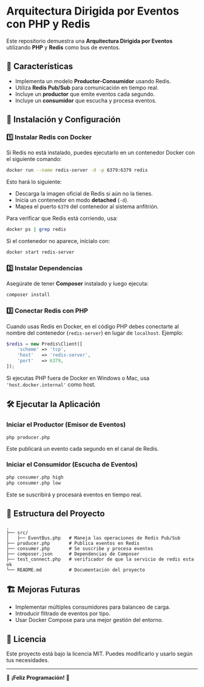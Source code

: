 # Arquitectura Dirigida por Eventos con PHP y Redis

Este repositorio demuestra una **Arquitectura Dirigida por Eventos** utilizando **PHP** y **Redis** como bus de eventos.

## 📌 Características
- Implementa un modelo **Productor-Consumidor** usando Redis.
- Utiliza **Redis Pub/Sub** para comunicación en tiempo real.
- Incluye un **productor** que emite eventos cada segundo.
- Incluye un **consumidor** que escucha y procesa eventos.

## 🚀 Instalación y Configuración

### 1️⃣ Instalar Redis con Docker
Si Redis no está instalado, puedes ejecutarlo en un contenedor Docker con el siguiente comando:
```sh
docker run --name redis-server -d -p 6379:6379 redis
```
Esto hará lo siguiente:
- Descarga la imagen oficial de Redis si aún no la tienes.
- Inicia un contenedor en modo **detached** (`-d`).
- Mapea el puerto `6379` del contenedor al sistema anfitrión.

Para verificar que Redis está corriendo, usa:
```sh
docker ps | grep redis
```
Si el contenedor no aparece, inícialo con:
```sh
docker start redis-server
```

### 2️⃣ Instalar Dependencias
Asegúrate de tener **Composer** instalado y luego ejecuta:
```sh
composer install
```

### 3️⃣ Conectar Redis con PHP
Cuando usas Redis en Docker, en el código PHP debes conectarte al nombre del contenedor (`redis-server`) en lugar de `localhost`. Ejemplo:
```php
$redis = new Predis\Client([
    'scheme' => 'tcp',
    'host'   => 'redis-server',
    'port'   => 6379,
]);
```
Si ejecutas PHP fuera de Docker en Windows o Mac, usa `'host.docker.internal'` como host.

## 🛠 Ejecutar la Aplicación

### Iniciar el Productor (Emisor de Eventos)
```sh
php producer.php
```
Este publicará un evento cada segundo en el canal de Redis.

### Iniciar el Consumidor (Escucha de Eventos)
```sh
php consumer.php high
php consumer.php low
```
Este se suscribirá y procesará eventos en tiempo real.

## 📜 Estructura del Proyecto
```
.
├── src/
│   ├── EventBus.php   # Maneja las operaciones de Redis Pub/Sub
├── producer.php       # Publica eventos en Redis
├── consumer.php       # Se suscribe y procesa eventos
├── composer.json      # Dependencias de Composer
├── test_connect.php   # verificador de que la servicio de redis esta ok  
└── README.md          # Documentación del proyecto
```

## 🏗 Mejoras Futuras
- Implementar múltiples consumidores para balanceo de carga.
- Introducir filtrado de eventos por tipo.
- Usar Docker Compose para una mejor gestión del entorno.

## 📝 Licencia
Este proyecto está bajo la licencia MIT. Puedes modificarlo y usarlo según tus necesidades.

---

🚀 **¡Feliz Programación!** 🎯

